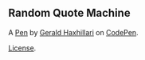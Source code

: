 Random Quote Machine
--------------------


A [Pen](https://codepen.io/geraldhaxhillari/pen/MZKMZQ) by [Gerald Haxhillari](https://codepen.io/geraldhaxhillari) on [CodePen](https://codepen.io).

[License](https://codepen.io/geraldhaxhillari/pen/MZKMZQ/license).